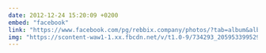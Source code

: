 ```yaml
---
date: 2012-12-24 15:20:09 +0200
embed: "facebook"
link: "https://www.facebook.com/pg/rebbix.company/photos/?tab=album&album_id=205953149529971"
img: "https://scontent-waw1-1.xx.fbcdn.net/v/t1.0-9/734293_205953399529946_1573569576_n.jpg?oh=52fd78e24af77e4e7a63370a76899dd4&oe=5954EF26"
---
```

